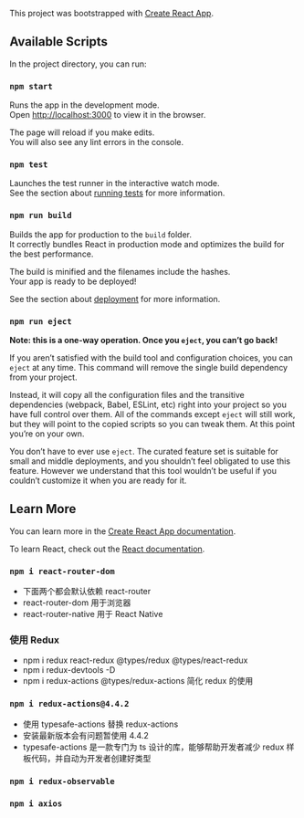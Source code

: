 This project was bootstrapped with [Create React App](https://github.com/facebook/create-react-app).

## Available Scripts

In the project directory, you can run:

### `npm start`

Runs the app in the development mode.<br />
Open [http://localhost:3000](http://localhost:3000) to view it in the browser.

The page will reload if you make edits.<br />
You will also see any lint errors in the console.

### `npm test`

Launches the test runner in the interactive watch mode.<br />
See the section about [running tests](https://facebook.github.io/create-react-app/docs/running-tests) for more information.

### `npm run build`

Builds the app for production to the `build` folder.<br />
It correctly bundles React in production mode and optimizes the build for the best performance.

The build is minified and the filenames include the hashes.<br />
Your app is ready to be deployed!

See the section about [deployment](https://facebook.github.io/create-react-app/docs/deployment) for more information.

### `npm run eject`

**Note: this is a one-way operation. Once you `eject`, you can’t go back!**

If you aren’t satisfied with the build tool and configuration choices, you can `eject` at any time. This command will remove the single build dependency from your project.

Instead, it will copy all the configuration files and the transitive dependencies (webpack, Babel, ESLint, etc) right into your project so you have full control over them. All of the commands except `eject` will still work, but they will point to the copied scripts so you can tweak them. At this point you’re on your own.

You don’t have to ever use `eject`. The curated feature set is suitable for small and middle deployments, and you shouldn’t feel obligated to use this feature. However we understand that this tool wouldn’t be useful if you couldn’t customize it when you are ready for it.

## Learn More

You can learn more in the [Create React App documentation](https://facebook.github.io/create-react-app/docs/getting-started).

To learn React, check out the [React documentation](https://reactjs.org/).

### `npm i react-router-dom`

- 下面两个都会默认依赖 react-router
- react-router-dom 用于浏览器
- react-router-native 用于 React Native

### 使用 Redux

- npm i redux react-redux @types/redux @types/react-redux
- npm i redux-devtools -D
- npm i redux-actions @types/redux-actions 简化 redux 的使用

### `npm i redux-actions@4.4.2`

- 使用 typesafe-actions 替换 redux-actions
- 安装最新版本会有问题暂使用 4.4.2
- typesafe-actions 是一款专门为 ts 设计的库，能够帮助开发者减少 redux 样板代码，并自动为开发者创建好类型

### `npm i redux-observable`

### `npm i axios`
